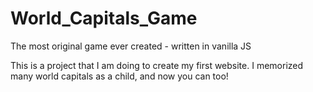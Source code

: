 # World_Capitals_Game
The most original game ever created - written in vanilla JS

This is a project that I am doing to create my first website.
I memorized many world capitals as a child, and now you can too!
